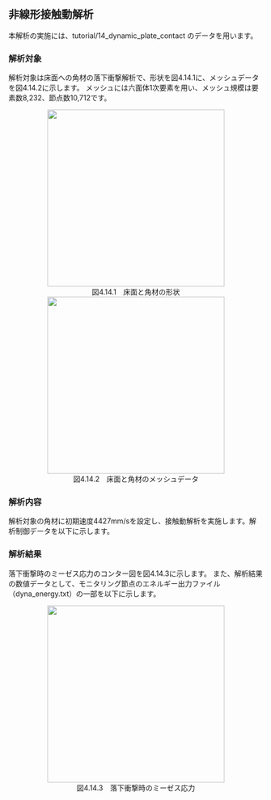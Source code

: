 ##  非線形接触動解析

本解析の実施には、tutorial/14\_dynamic\_plate\_contact のデータを用います。

### 解析対象

解析対象は床面への角材の落下衝撃解析で、形状を図4.14.1に、メッシュデータを図4.14.2に示します。
メッシュには六面体1次要素を用い、メッシュ規模は要素数8,232、節点数10,712です。

<div style="text-align: center;">
<img src="../fig/image28.png" width="350px"><br>
図4.14.1　床面と角材の形状
</div>

<div style="text-align: center;">
<img src="../fig/image29.png" width="350px"><br>
図4.14.2　床面と角材のメッシュデータ
</div>

### 解析内容

解析対象の角材に初期速度4427mm/sを設定し、接触動解析を実施します。解析制御データを以下に示します。

### 解析結果

落下衝撃時のミーゼス応力のコンター図を図4.14.3に示します。
また、解析結果の数値データとして、モニタリング節点のエネルギー出力ファイル（dyna\_energy.txt）の一部を以下に示します。

<div style="text-align: center;">
<img src="../fig/image30.png" width="350px"><br>
図4.14.3　落下衝撃時のミーゼス応力
</div>
